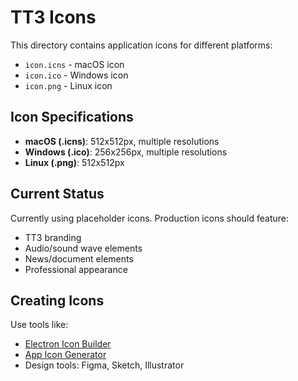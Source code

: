 # TT3 Icons

This directory contains application icons for different platforms:

- `icon.icns` - macOS icon
- `icon.ico` - Windows icon  
- `icon.png` - Linux icon

## Icon Specifications

- **macOS (.icns)**: 512x512px, multiple resolutions
- **Windows (.ico)**: 256x256px, multiple resolutions
- **Linux (.png)**: 512x512px

## Current Status

Currently using placeholder icons. Production icons should feature:
- TT3 branding
- Audio/sound wave elements
- News/document elements
- Professional appearance

## Creating Icons

Use tools like:
- [Electron Icon Builder](https://www.electron.build/icons)
- [App Icon Generator](https://appicon.co/)
- Design tools: Figma, Sketch, Illustrator
